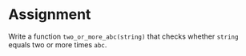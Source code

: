 # Assignment

Write a function `two_or_more_abc(string)` that checks whether `string` equals
two or more times `abc`.